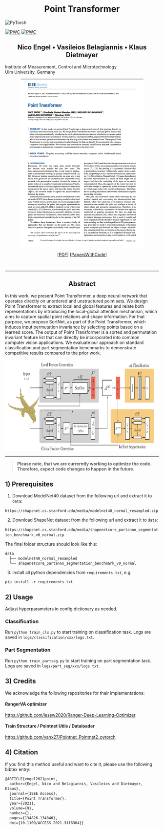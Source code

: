<center><h1>Point Transformer</h1> 
</center>

![PyTorch](https://img.shields.io/badge/PyTorch-%23EE4C2C.svg?style=for-the-badge&logo=PyTorch&logoColor=white)

[![PWC](https://img.shields.io/endpoint.svg?url=https://paperswithcode.com/badge/point-transformer/3d-part-segmentation-on-shapenet-part)](https://paperswithcode.com/sota/3d-part-segmentation-on-shapenet-part?p=point-transformer) 
[![PWC](https://img.shields.io/endpoint.svg?url=https://paperswithcode.com/badge/point-transformer/3d-point-cloud-classification-on-modelnet40)](https://paperswithcode.com/sota/3d-point-cloud-classification-on-modelnet40?p=point-transformer)


<center><h2>Nico Engel &#8226; Vasileios Belagiannis &#8226; Klaus Dietmayer</h2></center> 

Institute of Measurement, Control and Microtechnology   
Ulm University, Germany
<center>
<img src="docs/cover.png" height="550px">

[[PDF](https://ieeexplore.ieee.org/document/9552005)] [[PapersWithCode](https://paperswithcode.com/paper/point-transformer)]

</center>

<br/>

---

<center>
<h2>Abstract</h2>
</center>

In this work, we present Point Transformer, a deep neural network that operates directly on unordered and unstructured point sets. We design Point Transformer to extract local and global features and relate both representations by introducing the local-global attention mechanism, which aims to capture spatial point relations and shape information. For that purpose, we propose SortNet, as part of the Point Transformer, which induces input permutation invariance by selecting points based on a learned score. The output of Point Transformer is a sorted and permutation invariant feature list that can directly be incorporated into common computer vision applications. We evaluate our approach on standard classification and part segmentation benchmarks to demonstrate competitive results compared to the prior work.
<br/>

<center>
<img src="docs/network.png" height="300px">
</center>

---

> **Please note, that we are currerntly working to optimize the code. Therefore, expect code changes to happen in the future.**

## 1) Prerequisites

1. Download ModelNet40 dataset from the following url and extract it to `data`:

`https://shapenet.cs.stanford.edu/media/modelnet40_normal_resampled.zip`

2. Download ShapeNet dataset from the following url and extract it to `data`:

`https://shapenet.cs.stanford.edu/media/shapenetcore_partanno_segmentation_benchmark_v0_normal.zip`

The final folder structure should look like this:

```
data
  ├── modelnet40_normal_resampled
  └── shapenetcore_partanno_segmentation_benchmark_v0_normal
```

3. Install all python dependencies from `requirements.txt`, e.g.

```
pip install -r requirements.txt
```

## 2) Usage

Adjust hyperparameters in config dictionary as needed.

### Classification

Run `python train_cls.py` to start training on classification task. Logs are saved in `logs/classification/xxx/logs.txt`.

### Part Segmentation

Run `python train_partseg.py` to start training on part segmentation task. Logs are saved in `logs/part_seg/xxx/logs.txt`.

## 3) Credits

We acknowledge the following repositories for their implementations:

#### RangerVA optimizer

https://github.com/lessw2020/Ranger-Deep-Learning-Optimizer

#### Train Structure / Pointnet Utils / Dataloader

https://github.com/yanx27/Pointnet_Pointnet2_pytorch

## 4) Citation

If you find this method useful and want to cite it, please use the following bibtex entry:

```
@ARTICLE{engel2021point,
  author={Engel, Nico and Belagiannis, Vasileios and Dietmayer, Klaus},
  journal={IEEE Access},
  title={Point Transformer},
  year={2021},
  volume={9},
  number={},
  pages={134826-134840},
  doi={10.1109/ACCESS.2021.3116304}}
```
